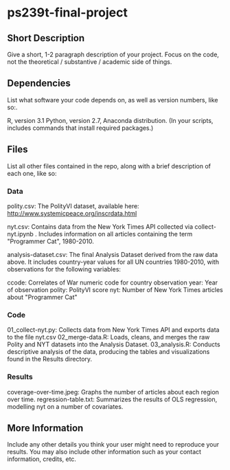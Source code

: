 # ps239t-final-project

## Short Description

Give a short, 1-2 paragraph description of your project. Focus on the code, not the theoretical / substantive / academic side of things.

## Dependencies

List what software your code depends on, as well as version numbers, like so:.

R, version 3.1
Python, version 2.7, Anaconda distribution.
(In your scripts, includes commands that install required packages.)

## Files

List all other files contained in the repo, along with a brief description of each one, like so:

### Data

polity.csv: The PolityVI dataset, available here: http://www.systemicpeace.org/inscrdata.html

nyt.csv: Contains data from the New York Times API collected via collect-nyt.ipynb . Includes information on all articles containing the term "Programmer Cat", 1980-2010.

analysis-dataset.csv: The final Analysis Dataset derived from the raw data above. It includes country-year values for all UN countries 1980-2010, with observations for the following variables:

ccode: Correlates of War numeric code for country observation
year: Year of observation
polity: PolityVI score
nyt: Number of New York Times articles about "Programmer Cat"

### Code

01_collect-nyt.py: Collects data from New York Times API and exports data to the file nyt.csv
02_merge-data.R: Loads, cleans, and merges the raw Polity and NYT datasets into the Analysis Dataset.
03_analysis.R: Conducts descriptive analysis of the data, producing the tables and visualizations found in the Results directory.

### Results

coverage-over-time.jpeg: Graphs the number of articles about each region over time.
regression-table.txt: Summarizes the results of OLS regression, modelling nyt on a number of covariates.

## More Information

Include any other details you think your user might need to reproduce your results. You may also include other information such as your contact information, credits, etc.
